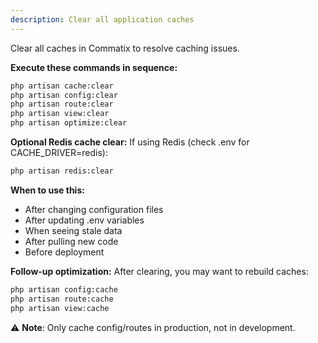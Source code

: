 ```yaml
---
description: Clear all application caches
---
```


Clear all caches in Commatix to resolve caching issues.

**Execute these commands in sequence:**

```bash
php artisan cache:clear
php artisan config:clear
php artisan route:clear
php artisan view:clear
php artisan optimize:clear
```

**Optional Redis cache clear:**
If using Redis (check .env for CACHE_DRIVER=redis):
```bash
php artisan redis:clear
```

**When to use this:**
- After changing configuration files
- After updating .env variables
- When seeing stale data
- After pulling new code
- Before deployment

**Follow-up optimization:**
After clearing, you may want to rebuild caches:
```bash
php artisan config:cache
php artisan route:cache
php artisan view:cache
```

⚠️ **Note**: Only cache config/routes in production, not in development.
